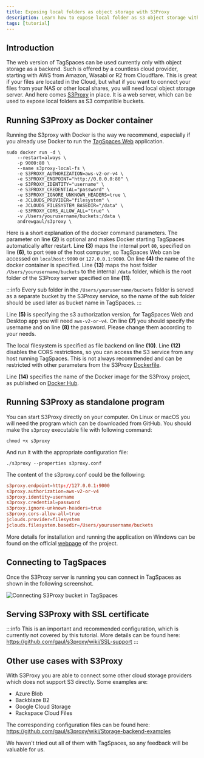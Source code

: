```yaml
---
title: Exposing local folders as object storage with S3Proxy
description: Learn how to expose local folder as s3 object storage with S3Proxy
tags: [tutorial]
---
```


## Introduction

The web version of TagSpaces can be used currently only with object storage as a backend. Such is offered by a countless cloud provider, starting with AWS from Amazon, Wasabi or R2 from Cloudflare. This is great if your files are located in the Cloud, but what if you want to connect your files from your NAS or other local shares, you will need local object storage server. And here comes [S3Proxy](https://github.com/gaul/s3proxy) in place. It is a web server, which can be used to expose local folders as S3 compatible buckets.

## Running S3Proxy as Docker container

Running the S3proxy with Docker is the way we recommend, especially if you already use Docker to run the [TagSpaces Web](/tutorials/tagspaces-web-docker) application.

```docker showLineNumbers
sudo docker run -d \
    --restart=always \
    -p 9000:80 \
    --name s3proxy-local-fs \
    -e S3PROXY_AUTHORIZATION=aws-v2-or-v4 \
    -e S3PROXY_ENDPOINT="http://0.0.0.0:80" \
    -e S3PROXY_IDENTITY="username" \
    -e S3PROXY_CREDENTIAL="password" \
    -e S3PROXY_IGNORE_UNKNOWN_HEADERS=true \
    -e JCLOUDS_PROVIDER="filesystem" \
    -e JCLOUDS_FILESYSTEM_BASEDIR="/data" \
    -e S3PROXY_CORS_ALLOW_ALL="true" \
    -v /Users/yourusername/buckets:/data \
    andrewgaul/s3proxy \
```

Here is a short explanation of the docker command parameters. The parameter on line **(2)** is optional and makes Docker starting TagSpaces automatically after restart. Line **(3)** maps the internal port `80`, specified on line **(6)**, to port `9000` of the host computer, so TagSpaces Web can be accessed on `localhost:9000` or `127.0.0.1:9000`. On line **(4)** the name of the docker container is specified. Line **(13)** maps the host folder `/Users/yourusername/buckets` to the internal `/data` folder, which is the root folder of the S3Proxy server specified on line **(11)**.

:::info
Every sub folder in the `/Users/yourusername/buckets` folder is served as a separate bucket by the S3Proxy service, so the name of the sub folder should be used later as bucket name in TagSpaces.
:::

Line **(5)** is specifying the s3 authorization version, for TagSpaces Web and Desktop app you will need `aws-v2-or-v4`. On line **(7)** you should specify the username and on line **(8)** the password. Please change them according to your needs.

The local filesystem is specified as file backend on line **(10)**. Line **(12)** disables the CORS restrictions, so you can access the S3 service from any host running TagSpaces. This is not always recommended and can be restricted with other parameters from the S3Proxy [Dockerfile](https://github.com/gaul/s3proxy/blob/master/Dockerfile).

Line **(14)** specifies the name of the Docker image for the S3Proxy project, as published on [Docker Hub](https://hub.docker.com/r/andrewgaul/s3proxy/).

## Running S3Proxy as standalone program

You can start S3Proxy directly on your computer. On Linux or macOS you will need the program which can be downloaded from GitHub. You should make the `s3proxy` executable file with following command:

```
chmod +x s3proxy
```

And run it with the appropriate configuration file:

```
./s3proxy --properties s3proxy.conf
```

The content of the s3proxy.conf could be the following:

```conf showLineNumbers title="s3proxy.conf"
s3proxy.endpoint=http://127.0.0.1:9000
s3proxy.authorization=aws-v2-or-v4
s3proxy.identity=username
s3proxy.credential=password
s3proxy.ignore-unknown-headers=true
s3proxy.cors-allow-all=true
jclouds.provider=filesystem
jclouds.filesystem.basedir=/Users/yourusername/buckets
```

More details for installation and running the application on Windows can be found on the official [webpage](https://github.com/gaul/s3proxy) of the project.

## Connecting to TagSpaces

Once the S3Proxy server is running you can connect in TagSpaces as shown in the following screenshot.

![Connecting S3Proxy bucket in TagSpaces](/media/connecting-s3proxy-bucket.png)

## Serving S3Proxy with SSL certificate

:::info
This is an important and recommended configuration, which is currently not covered by this tutorial. More details can be found here: https://github.com/gaul/s3proxy/wiki/SSL-support
:::

## Other use cases with S3Proxy

With S3Proxy you are able to connect some other cloud storage providers which does not support S3 directly. Some examples are:

- Azure Blob
- Backblaze B2
- Google Cloud Storage
- Rackspace Cloud Files

The corresponding configuration files can be found here: https://github.com/gaul/s3proxy/wiki/Storage-backend-examples

We haven't tried out all of them with TagSpaces, so any feedback will be valuable for us.
